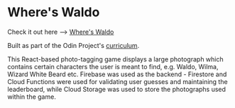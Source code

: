 # Where's Waldo

Check it out here --> [Where's Waldo](https://wheres-waldo-c76a2.web.app/)

Built as part of the Odin Project's [curriculum](https://www.theodinproject.com/lessons/javascript-where-s-waldo-a-photo-tagging-app).

This React-based photo-tagging game displays a large photograph which contains certain characters the user is meant to find, e.g. Waldo, Wilma, Wizard White Beard etc. Firebase was used as the backend - Firestore and Cloud Functions were used for validating user guesses and maintaining the leaderboard, while Cloud Storage was used to store the photographs used within the game.
